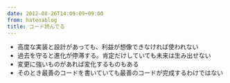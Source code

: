 ```yaml
---
date: 2012-08-26T14:09:09+09:00
from: hatenablog
title: コード読んでる
---
```



<ul>
<li>高度な実装と設計があっても、利益が想像できなければ使われない</li>
<li>過去を守ると進化が停滞する。肯定だけしていても未来は生み出せない</li>
<li>変更に強いものがあれば変化するものもある</li>
<li>そのとき最善のコードを書いていても最善のコードが完成するわけではない</li>
</ul>
